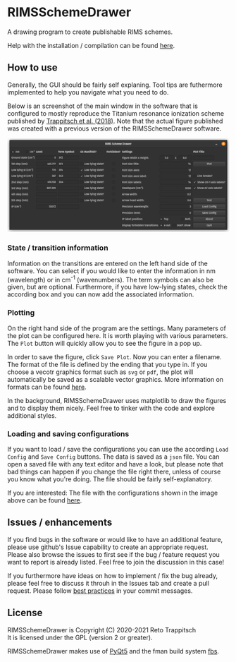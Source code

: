 # RIMSSchemeDrawer
A drawing program to create publishable RIMS schemes.  

Help with the installation / compilation can be found [here](INSTALLATION.md).


## How to use

Generally, the GUI should be fairly self explaning. Tool tips are futhermore implemented to help you navigate what you need to do.

Below is an screenshot of the main window in the software that is configured to mostly reproduce the Titanium resonance ionization scheme published by [Trappitsch et al. (2018)](https://doi.org/10.1039/C8JA00269J). Note that the actual figure published was created with a previous version of the RIMSSchemeDrawer software.

![Example Ti](examples/screenshot_titanium.png)

### State / transition information

Information on the transitions are entered on the left hand side of the software. You can select if you would like to enter the information in nm (wavelength) or in cm<sup>-1</sup> (wavenumbers). The term symbols can also be given, but are optional. Furthermore, if you have low-lying states, check the according box and you can now add the associated information.

### Plotting

On the right hand side of the program are the settings. Many parameters of the plot can be configured here. It is worth playing with various parameters. The `Plot` button will quickly allow you to see the figure in a pop up. 

In order to save the figure, click `Save Plot`. Now you can enter a filename. The format of the file is defined by the ending that you type in. If you choose a vecotr graphics format such as `svg` or `pdf`, the plot will automatically be saved as a scalable vector graphics. More information on formats can be found [here](https://matplotlib.org/3.2.1/api/_as_gen/matplotlib.pyplot.savefig.html). 

In the background, RIMSSchemeDrawer uses matplotlib to draw the figures and to display them nicely. Feel free to tinker with the code and explore additional styles.

### Loading and saving configurations

If you want to load / save the configurations you can use the according `Load Config` and `Save Config` buttons. The data is saved as a `json` file. You can open a saved file with any text editor and have a look, but please note that bad things can happen if you change the file right there, unless of course you know what you're doing. The file should be fairly self-explanatory. 

If you are interested: The file with the configurations shown in the image above can be found [here](examples/example_titanium.json).


## Issues / enhancements

If you find bugs in the software or would like to have an additional feature, please use github's Issue capability to create an appropriate request. Please also browse the issues to first see if the bug / feature request you want to report is already listed. Feel free to join the discussion in this case!

If you furthermore have ideas on how to implement / fix the bug already, please feel free to discuss it throuh in the Issues tab and create a pull request. Please follow [best practices](https://chris.beams.io/posts/git-commit/) in your commit messages.


## License

RIMSSchemeDrawer is Copyright (C) 2020-2021 Reto Trappitsch  
It is licensed under the GPL (version 2 or greater).

RIMSSchemeDrawer makes use of [PyQt5](https://riverbankcomputing.com/) and the fman build system [fbs](https://build-system.fman.io/).